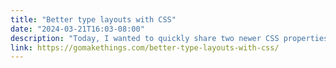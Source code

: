 ```yaml
---
title: "Better type layouts with CSS"
date: "2024-03-21T16:03-08:00"
description: "Today, I wanted to quickly share two newer CSS properties that make it easier to create nice, well-balanced layouts."
link: https://gomakethings.com/better-type-layouts-with-css/
---
```

